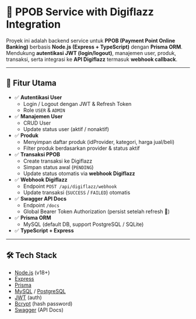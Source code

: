 # 🚀 PPOB Service with Digiflazz Integration

Proyek ini adalah backend service untuk **PPOB (Payment Point Online Banking)** berbasis **Node.js (Express + TypeScript)** dengan **Prisma ORM**.  
Mendukung **autentikasi JWT (login/logout)**, manajemen user, produk, transaksi, serta integrasi ke **API Digiflazz** termasuk **webhook callback**.

---

## 📌 Fitur Utama
- ✅ **Autentikasi User**
  - Login / Logout dengan JWT & Refresh Token
  - Role `USER` & `ADMIN`
- ✅ **Manajemen User**
  - CRUD User
  - Update status user (aktif / nonaktif)
- ✅ **Produk**
  - Menyimpan daftar produk (idProvider, kategori, harga jual/beli)
  - Filter produk berdasarkan provider & status aktif
- ✅ **Transaksi PPOB**
  - Create transaksi ke Digiflazz
  - Simpan status awal (`PENDING`)
  - Update status otomatis via **webhook Digiflazz**
- ✅ **Webhook Digiflazz**
  - Endpoint `POST /api/digiflazz/webhook`
  - Update transaksi (`SUCCESS` / `FAILED`) otomatis
- ✅ **Swagger API Docs**
  - Endpoint `/docs`
  - Global Bearer Token Authorization (persist setelah refresh 🚀)
- ✅ **Prisma ORM**
  - MySQL (default DB, support PostgreSQL / SQLite)
- ✅ **TypeScript + Express**

---

## 🛠️ Tech Stack
- [Node.js](https://nodejs.org/) (v18+)
- [Express](https://expressjs.com/)
- [Prisma](https://www.prisma.io/)
- [MySQL](https://www.mysql.com/) / [PostgreSQL](https://www.postgresql.org/)
- [JWT](https://jwt.io/) (auth)
- [Bcrypt](https://github.com/kelektiv/node.bcrypt.js) (hash password)
- [Swagger](https://swagger.io/tools/swagger-ui/) (API Docs)
